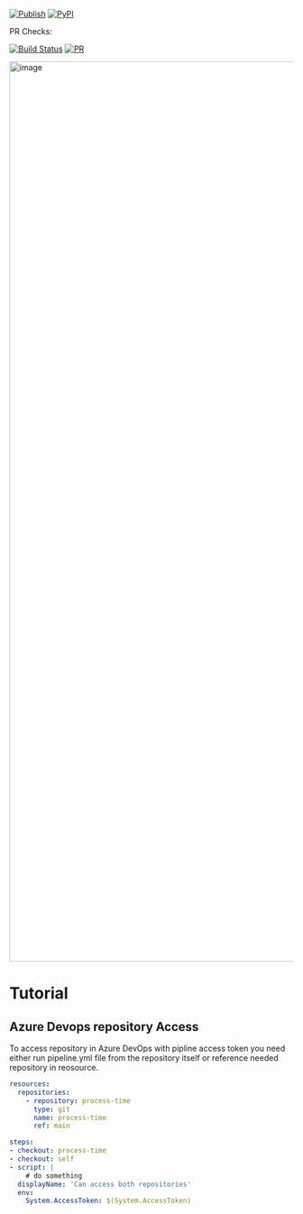 [![Publish](https://github.com/worldpwn/process-time-azure-devops/actions/workflows/publish.yml/badge.svg)](https://github.com/worldpwn/process-time-azure-devops/actions/workflows/publish.yml)
<a href="https://pypi.org/project/process-time-azure-devops/"><img alt="PyPI" src="https://img.shields.io/pypi/v/process-time-azure-devops"></a>

PR Checks:

[![Build Status](https://worldpwn.visualstudio.com/process-time/_apis/build/status%2Fgithub%2Fgithub-ci?repoName=data-driven-value-stream%2Fprocess-time-azure-devops&branchName=refs%2Fpull%2F23%2Fmerge)](https://worldpwn.visualstudio.com/process-time/_build/latest?definitionId=5&repoName=data-driven-value-stream%2Fprocess-time-azure-devops&branchName=refs%2Fpull%2F23%2Fmerge)
[![PR](https://github.com/data-driven-value-stream/process-time-azure-devops/actions/workflows/pr.yml/badge.svg)](https://github.com/data-driven-value-stream/process-time-azure-devops/actions/workflows/pr.yml)


<img width="1597" alt="image" src="https://github.com/worldpwn/process-time-azure-devops/assets/6351780/d8adb7ce-e284-48e2-a56b-65ead73b17a6">

# Tutorial
## Azure Devops repository Access
To access repository in Azure DevOps with pipline access token you need either run pipeline.yml file from the repository itself or reference needed repository in reosource.
```yml
resources:
  repositories:
    - repository: process-time
      type: git
      name: process-time
      ref: main

steps:
- checkout: process-time
- checkout: self
- script: |
    # do something
  displayName: 'Can access both repositories'
  env:
    System.AccessToken: $(System.AccessToken)
```
